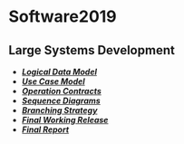 # Software2019
## Large Systems Development
* [**_Logical Data Model_**](https://github.com/NikoDyring/Software2019/tree/master/Large%20Systems%20Development/Logical%20Data%20Model)
* [**_Use Case Model_**](https://github.com/NikoDyring/Software2019/tree/master/Large%20Systems%20Development/Use%20Case%20Model)
* [**_Operation Contracts_**](https://github.com/NikoDyring/Software2019/tree/master/Large%20Systems%20Development/Operation%20Contracts)
* [**_Sequence Diagrams_**](https://github.com/NikoDyring/Software2019/tree/master/Large%20Systems%20Development/Sequence%20Diagrams)
* [**_Branching Strategy_**]()
* [**_Final Working Release_**]()
* [**_Final Report_**]()
